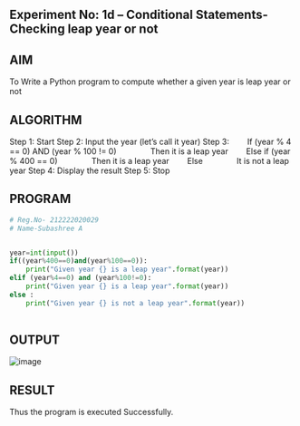 ## Experiment No: 1d – Conditional Statements- Checking leap year or not

## AIM  
To Write a Python program to compute whether a given year is leap year or not
## ALGORITHM  
Step 1: Start
Step 2: Input the year (let’s call it year)
Step 3:
  If (year % 4 == 0) AND (year % 100 != 0)
    Then it is a leap year
  Else if (year % 400 == 0)
    Then it is a leap year
  Else
    It is not a leap year
Step 4: Display the result
Step 5: Stop



## PROGRAM
```python
# Reg.No- 212222020029
# Name-Subashree A


year=int(input())
if((year%400==0)and(year%100==0)):
    print("Given year {} is a leap year".format(year))
elif (year%4==0) and (year%100!=0): 
    print("Given year {} is a leap year".format(year))
else :
    print("Given year {} is not a leap year".format(year))
    
```

## OUTPUT

![image](https://github.com/user-attachments/assets/96bb52ed-b9f8-4e96-ba33-16fbb78f1db1)

## RESULT
Thus the program is executed Successfully.
